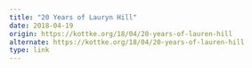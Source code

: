 ```yaml
---
title: "20 Years of Lauryn Hill"
date: 2018-04-19
origin: https://kottke.org/18/04/20-years-of-lauren-hill
alternate: https://kottke.org/18/04/20-years-of-lauren-hill
type: link
---
```



